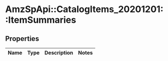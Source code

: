 # AmzSpApi::CatalogItems_20201201::ItemSummaries

## Properties
Name | Type | Description | Notes
------------ | ------------- | ------------- | -------------

